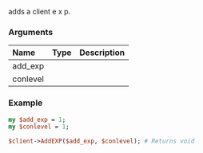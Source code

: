 adds a client e x p.
### Arguments
**Name**|**Type**|**Description**
:---|:---|:---
add_exp||
conlevel||

### Example

```perl
my $add_exp = 1;
my $conlevel = 1;

$client->AddEXP($add_exp, $conlevel); # Returns void
```
